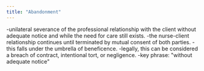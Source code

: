 ```yaml
---
title: "Abandonment"
---
```

-unilateral severance of the professional relationship with the client without adequate notice and while the need for care still exists.
-the nurse-client relationship continues until terminated by mutual consent of both parties.
-this falls under the umbrella of beneficence.
-legally, this can be considered a breach of contract, intentional tort, or negligence.
-key phrase: &quot;without adequate notice&quot;

